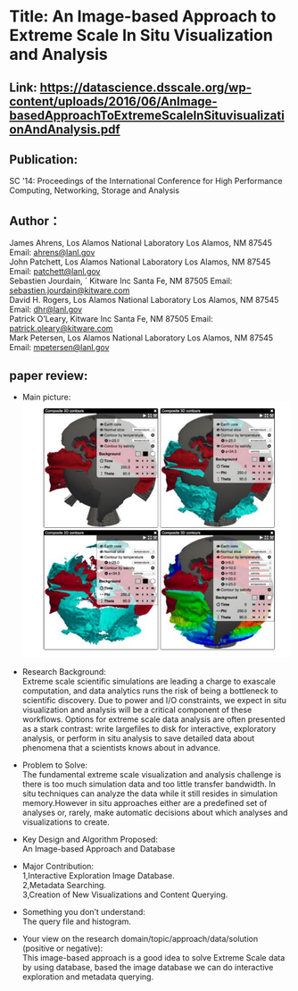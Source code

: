 # Title: An Image-based Approach to Extreme Scale In Situ Visualization and Analysis
## Link: https://datascience.dsscale.org/wp-content/uploads/2016/06/AnImage-basedApproachToExtremeScaleInSituvisualizationAndAnalysis.pdf
## Publication:  
SC '14: Proceedings of the International Conference for High Performance Computing, Networking, Storage and Analysis
## Author：
James Ahrens,
Los Alamos National Laboratory
Los Alamos, NM 87545
Email: ahrens@lanl.gov  
John Patchett,
Los Alamos National Laboratory
Los Alamos, NM 87545
Email: patchett@lanl.gov  
Sebastien Jourdain, ´
Kitware Inc
Santa Fe, NM 87505
Email: sebastien.jourdain@kitware.com  
David H. Rogers,
Los Alamos National Laboratory
Los Alamos, NM 87545
Email: dhr@lanl.gov  
Patrick O’Leary,
Kitware Inc
Santa Fe, NM 87505
Email: patrick.oleary@kitware.com  
Mark Petersen,
Los Alamos National Laboratory
Los Alamos, NM 87545
Email: mpetersen@lanl.gov
## paper review:
* Main picture:  
![](https://github.com/guansLab/PaperReading/blob/master/Zhengyong_Ren/Screenshot%20from%202019-10-29%2010-52-31.png)
* Research Background:  
Extreme scale scientific simulations are leading a charge to exascale computation, and data analytics runs the risk
of being a bottleneck to scientific discovery. Due to power and I/O constraints, we expect in situ visualization and analysis will be a critical component of these workflows.
Options for extreme scale data analysis are often presented as a stark contrast: 
write largefiles to disk for interactive, exploratory analysis, or perform in situ
analysis to save detailed data about phenomena that a scientists
knows about in advance. 

* Problem to Solve:  
The fundamental extreme scale visualization and analysis challenge is there is too much simulation data and too little transfer bandwidth. In situ techniques can analyze the data while it still resides in simulation memory.However in situ approaches either are a predefined set of analyses or, rarely, make automatic decisions about which analyses and visualizations to create.

* Key Design and Algorithm Proposed:  
 An Image-based Approach and Database

* Major Contribution:  
1,Interactive Exploration Image Database.  
2,Metadata Searching.  
3,Creation of New Visualizations and Content Querying.

* Something you don’t understand:  
The query file and histogram.
* Your view on the research domain/topic/approach/data/solution (positive or negative):  
This image-based approach is a good idea to solve Extreme Scale data by using database, based the image database we can do
interactive exploration and metadata querying.
